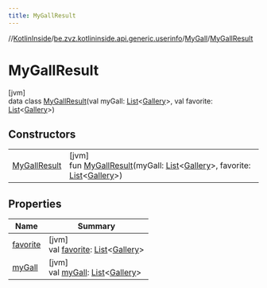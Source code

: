 ```yaml
---
title: MyGallResult
---
```

//[KotlinInside](../../../../index.html)/[be.zvz.kotlininside.api.generic.userinfo](../../index.html)/[MyGall](../index.html)/[MyGallResult](index.html)



# MyGallResult



[jvm]\
data class [MyGallResult](index.html)(val myGall: [List](https://kotlinlang.org/api/latest/jvm/stdlib/kotlin.collections/-list/index.html)&lt;[Gallery](../../../be.zvz.kotlininside.api.type/-gallery/index.html)&gt;, val favorite: [List](https://kotlinlang.org/api/latest/jvm/stdlib/kotlin.collections/-list/index.html)&lt;[Gallery](../../../be.zvz.kotlininside.api.type/-gallery/index.html)&gt;)



## Constructors


| | |
|---|---|
| [MyGallResult](-my-gall-result.html) | [jvm]<br>fun [MyGallResult](-my-gall-result.html)(myGall: [List](https://kotlinlang.org/api/latest/jvm/stdlib/kotlin.collections/-list/index.html)&lt;[Gallery](../../../be.zvz.kotlininside.api.type/-gallery/index.html)&gt;, favorite: [List](https://kotlinlang.org/api/latest/jvm/stdlib/kotlin.collections/-list/index.html)&lt;[Gallery](../../../be.zvz.kotlininside.api.type/-gallery/index.html)&gt;) |


## Properties


| Name | Summary |
|---|---|
| [favorite](favorite.html) | [jvm]<br>val [favorite](favorite.html): [List](https://kotlinlang.org/api/latest/jvm/stdlib/kotlin.collections/-list/index.html)&lt;[Gallery](../../../be.zvz.kotlininside.api.type/-gallery/index.html)&gt; |
| [myGall](my-gall.html) | [jvm]<br>val [myGall](my-gall.html): [List](https://kotlinlang.org/api/latest/jvm/stdlib/kotlin.collections/-list/index.html)&lt;[Gallery](../../../be.zvz.kotlininside.api.type/-gallery/index.html)&gt; |

